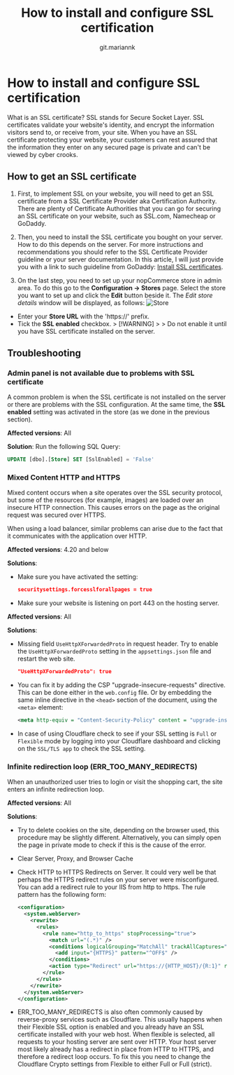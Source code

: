 ﻿---
title: How to install and configure SSL certification
uid: en/getting-started/advanced-configuration/how-to-install-and-configure-ssl-certification
author: git.mariannk
---

# How to install and configure SSL certification

What is an SSL certificate? SSL stands for Secure Socket Layer. SSL certificates validate your website's identity, and encrypt the information visitors send to, or receive from, your site. When you have an SSL certificate protecting your website, your customers can rest assured that the information they enter on any secured page is private and can't be viewed by cyber crooks.

## How to get an SSL certificate

1. First, to implement SSL on your website, you will need to get an SSL certificate from a SSL Certificate Provider aka Certification Authority. There are plenty of Certificate Authorities that you can go for securing an SSL certificate on your website, such as SSL.com, Namecheap or GoDaddy.

2. Then, you need to install the SSL certificate you bought on your server. How to do this depends on the server. For more instructions and recommendations you should refer to the SSL Certificate Provider guideline or your server documentation. In this article, I will just provide you with a link to such guideline from GoDaddy: [Install SSL certificates](https://www.godaddy.com/help/install-ssl-certificates-16623).

3. On the last step, you need to set up your nopCommerce store in admin area. To do this go to the **Configuration → Stores** page. Select the store you want to set up and click the **Edit** button beside it. The *Edit store details* window will be displayed, as follows: ![Store](_static/how-to-install-and-configure-ssl-certification/store.jpg)
  - Enter your **Store URL** with the 'https://' prefix.
  - Tick the **SSL enabled** checkbox. > [!WARNING] > > Do not enable it until you have SSL certificate installed on the server.

## Troubleshooting

### Admin panel is not available due to problems with SSL certificate

A common problem is when the SSL certificate is not installed on the server or there are problems with the SSL configuration. At the same time, the **SSL enabled** setting was activated in the store (as we done in the previous section).

**Affected versions**: All

**Solution**: Run the following SQL Query:

  ```sql
  UPDATE [dbo].[Store] SET [SslEnabled] = 'False'
  ```

### Mixed Content HTTP and HTTPS

Mixed content occurs when a site operates over the SSL security protocol, but some of the resources (for example, images) are loaded over an insecure HTTP connection. This causes errors on the page as the original request was secured over HTTPS.

When using a load balancer, similar problems can arise due to the fact that it communicates with the application over HTTP.

**Affected versions**: 4.20 and below

**Solutions**:

- Make sure you have activated the setting:

  ```json
  securitysettings.forcesslforallpages = true
  ```

- Make sure your website is listening on port 443 on the hosting server.

**Affected versions**: All

**Solutions**:

- Missing field `UseHttpXForwardedProto` in request header. Try to enable the `UseHttpXForwardedProto` setting in the `appsettings.json` file and restart the web site.

  ```json
  "UseHttpXForwardedProto": true
  ```

- You can fix it by adding the CSP "upgrade-insecure-requests" directive. This can be done either in the `web.config` file. Or by embedding the same inline directive in the `<head>` section of the document, using the `<meta>` element:

  ```XML
  <meta http-equiv = "Content-Security-Policy" content = "upgrade-insecure-requests">
  ```

- In case of using Cloudflare check to see if your SSL setting is `Full` or `Flexible` mode by logging into your Cloudflare dashboard and clicking on the `SSL/TLS app` to check the SSL setting.

### Infinite redirection loop (ERR_TOO_MANY_REDIRECTS)

When an unauthorized user tries to login or visit the shopping cart, the site enters an infinite redirection loop.

**Affected versions**: All

**Solutions**:

- Try to delete cookies on the site, depending on the browser used, this procedure may be slightly different. Alternatively, you can simply open the page in private mode to check if this is the cause of the error.
- Clear Server, Proxy, and Browser Cache
- Check HTTP to HTTPS Redirects on Server. It could very well be that perhaps the HTTPS redirect rules on your server were misconfigured. You can add a redirect rule to your IIS from http to https. The rule pattern has the following form:

  ```xml
  <configuration>
    <system.webServer>
      <rewrite>
        <rules>
          <rule name="http_to_https" stopProcessing="true">
            <match url="(.*)" />
            <conditions logicalGrouping="MatchAll" trackAllCaptures="false">
              <add input="{HTTPS}" pattern="^OFF$" />
            </conditions>
            <action type="Redirect" url="https://{HTTP_HOST}/{R:1}" redirectType="SeeOther" />
          </rule>
        </rules>
      </rewrite>
    </system.webServer>
  </configuration>
  ```

- ERR_TOO_MANY_REDIRECTS is also often commonly caused by reverse-proxy services such as Cloudflare. This usually happens when their Flexible SSL option is enabled and you already have an SSL certificate installed with your web host. When flexible is selected, all requests to your hosting server are sent over HTTP. Your host server most likely already has a redirect in place from HTTP to HTTPS, and therefore a redirect loop occurs. To fix this you need to change the Cloudflare Crypto settings from Flexible to either Full or Full (strict).
